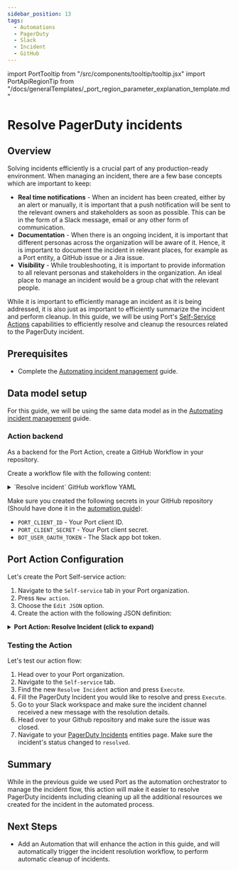 ```yaml
---
sidebar_position: 13
tags:
  - Automations
  - PagerDuty
  - Slack
  - Incident
  - GitHub
---
```


import PortTooltip from "/src/components/tooltip/tooltip.jsx"
import PortApiRegionTip from "/docs/generalTemplates/_port_region_parameter_explanation_template.md"

# Resolve PagerDuty incidents

## Overview

Solving incidents efficiently is a crucial part of any production-ready environment. When managing an incident, there are a few base concepts which are important to keep:
- **Real time notifications** - When an incident has been created, either by an alert or manually, it is important that a push notification will be sent to the relevant owners and stakeholders as soon as possible. This can be in the form of a Slack message, email or any other form of communication.
- **Documentation** - When there is an ongoing incident, it is important that different personas across the organization will be aware of it. Hence, it is important to document the incident in relevant places, for example as a Port entity, a GitHub issue or a Jira issue.
- **Visibility** - While troubleshooting, it is important to provide information to all relevant personas and stakeholders in the organization. An ideal place to manage an incident would be a group chat with the relevant people.

While it is important to efficiently manage an incident as it is being addressed, it is also just as important to efficiently summarize the incident and perform cleanup. In this guide, we will be using Port's [Self-Service Actions](https://docs.getport.io/actions-and-automations/create-self-service-experiences/) capabilities to efficiently resolve and cleanup the resources related to the PagerDuty incident.

## Prerequisites
- Complete the [Automating incident management](https://docs.getport.io/guides-and-tutorials/create-slack-channel-for-reported-incident) guide.


## Data model setup
For this guide, we will be using the same data model as in the [Automating incident management](https://docs.getport.io/guides-and-tutorials/create-slack-channel-for-reported-incident) guide.


### Action backend
As a backend for the Port Action, create a GitHub Workflow in your repository.

Create a workflow file with the following content:

<details>
    <summary>`Resolve incident` GitHub workflow YAML</summary>

This workflow is responsible for resolving an incident.

```yaml showLineNumbers title=".github/workflows/resolve-incident.yaml"
name: Resolve Incident In PagerDuty
on:
  workflow_dispatch:
    inputs:
      port_payload:
        required: true
        description: includes blueprint, run ID, and entity identifier from Port.

permissions:
  contents: read
  issues: write 

jobs:
  resolve_incident:
    runs-on: ubuntu-latest
    env:
      PD_INCIDENT_ID: ${{ fromJson(inputs.port_payload).entity.identifier }}
      PD_INCIDENT_URL: ${{ fromJson(inputs.port_payload).entity.properties.url }}
      PD_INCIDENT_TITLE: ${{ fromJson(inputs.port_payload).entity.title }}
      PORT_INCIDENT_URL: https://app.getport.io/pagerdutyIncidentEntity?identifier=${{ fromJson(inputs.port_payload).entity.identifier }}
      PORT_RUN_ID: ${{fromJson(inputs.port_payload).run_id}}
    steps:
      - name: Log Executing Request to Resolve Incident
        uses: port-labs/port-github-action@v1
        with:
          clientId: ${{ secrets.PORT_CLIENT_ID }}
          clientSecret: ${{ secrets.PORT_CLIENT_SECRET }}
          baseUrl: https://api.getport.io
          operation: PATCH_RUN
          runId: ${{ env.PORT_RUN_ID }}
          logMessage: "Resloving PagerDuty incident '${{ env.PD_INCIDENT_ID }}'..."

      - name: Request to Resolve Incident
        id: resolve_incident
        uses: fjogeleit/http-request-action@v1
        with:
          url: 'https://api.pagerduty.com/incidents'
          method: 'PUT'
          customHeaders: '{"Content-Type": "application/json", "Accept": "application/vnd.pagerduty+json;version=2", "Authorization": "Token token=${{ secrets.PAGERDUTY_API_KEY }}", "From": "aknmhlxqagykzpwxxs@cazlq.com"}'
          data: >-
              {
                "incidents": [
                  {
                    "id": "${{ env.PD_INCIDENT_ID}}",
                    "type": "incident_reference",
                    "status": "resolved"
                  }
                ]
              }
      - run: |
          echo '${{ steps.resolve_incident.outputs.response }}'

      - name: Log Before Processing Incident Response
        uses: port-labs/port-github-action@v1
        with:
          clientId: ${{ secrets.PORT_CLIENT_ID }}
          clientSecret: ${{ secrets.PORT_CLIENT_SECRET }}
          baseUrl: https://api.getport.io
          operation: PATCH_RUN
          runId: ${{ env.PORT_RUN_ID }}
          logMessage: "Getting incident object from response received..."

      - name: Log Before Upserting Entity
        uses: port-labs/port-github-action@v1
        with:
          clientId: ${{ secrets.PORT_CLIENT_ID }}
          clientSecret: ${{ secrets.PORT_CLIENT_SECRET }}
          baseUrl: https://api.getport.io
          operation: PATCH_RUN
          runId: ${{ env.PORT_RUN_ID }}
          logMessage: "Reporting the updated incident back to Port...🚀"

      - name: UPSERT Entity
        uses: port-labs/port-github-action@v1
        with:
          identifier: "${{ fromJson(steps.resolve_incident.outputs.response).incidents[0].id }}"
          title: "${{ fromJson(steps.resolve_incident.outputs.response).incidents[0].title }}"
          blueprint: ${{fromJson(inputs.port_payload).blueprint}}
          properties: |-
            {
              "status": "${{ fromJson(steps.resolve_incident.outputs.response).incidents[0].status }}",
              "url": "${{ fromJson(steps.resolve_incident.outputs.response).incidents[0].self }}",
              "urgency": "${{ fromJson(steps.resolve_incident.outputs.response).incidents[0].urgency }}",
              "responder": "${{ fromJson(steps.resolve_incident.outputs.response).incidents[0].assignments[0].assignee.summary}}",
              "escalation_policy": "${{ fromJson(steps.resolve_incident.outputs.response).incidents[0].escalation_policy.summary }}",
              "created_at": "${{ fromJson(steps.resolve_incident.outputs.response).incidents[0].created_at }}",
              "updated_at": "${{ fromJson(steps.resolve_incident.outputs.response).incidents[0].updated_at }}"
            }
          clientId: ${{ secrets.PORT_CLIENT_ID }}
          clientSecret: ${{ secrets.PORT_CLIENT_SECRET }}
          baseUrl: https://api.getport.io
          operation: UPSERT
          runId: ${{ env.PORT_RUN_ID }}

      - name: Log After Upserting Entity
        uses: port-labs/port-github-action@v1
        with:
          clientId: ${{ secrets.PORT_CLIENT_ID }}
          clientSecret: ${{ secrets.PORT_CLIENT_SECRET }}
          baseUrl: https://api.getport.io
          operation: PATCH_RUN
          runId: ${{ env.PORT_RUN_ID }}
          logMessage: |
            Entity was updated successfully ✅

            Closing the Github issue...

      - name: Close Issue
        uses: peter-evans/close-issue@v3
        with:
          close-reason: Resolved
          token: ${{ secrets.GITHUB_TOKEN }}
          issue-number: ${{fromJson(inputs.port_payload).gh_issue_id}}
          comment: Issue was resolved. Closing ✅

      - name: Log before slack message
        uses: port-labs/port-github-action@v1
        with:
          clientId: ${{ secrets.PORT_CLIENT_ID }}
          clientSecret: ${{ secrets.PORT_CLIENT_SECRET }}
          baseUrl: https://api.getport.io
          operation: PATCH_RUN
          runId: ${{ env.PORT_RUN_ID }}
          logMessage: |
            Github issue closed successfully ✅

            Updating the Slack channel that the incident was resolved...

      - name: Send Slack Message
        uses: archive/github-actions-slack@v2.9.0
        id: send-message
        with:
          slack-function: send-message
          slack-bot-user-oauth-access-token: ${{ secrets.BOT_USER_OAUTH_TOKEN }}
          slack-channel: ${{fromJson(inputs.port_payload).slack_channel_id}}
          slack-text: | 
            🚀 Incident was resolved 🚀
            View incident :point_right::skin-tone-4: <${{ env.PORT_INCIDENT_URL }}|here>!
            Good job everyone, thank you for your help 💪🏻

      - name: Finished handling resolution log
        uses: port-labs/port-github-action@v1
        with:
          clientId: ${{ secrets.PORT_CLIENT_ID }}
          clientSecret: ${{ secrets.PORT_CLIENT_SECRET }}
          baseUrl: https://api.getport.io
          operation: PATCH_RUN
          runId: ${{ env.PORT_RUN_ID }}
          logMessage: |
            Incident '${{ env.PD_INCIDENT_ID }}' resolved successfully 💪🏻
```

<PortApiRegionTip/>

</details>


Make sure you created the following secrets in your GitHub repository (Should have done it in the [automation guide](https://docs.getport.io/guides-and-tutorials/create-slack-channel-for-reported-incident)):
- `PORT_CLIENT_ID` - Your Port client ID.
- `PORT_CLIENT_SECRET` - Your Port client secret.
- `BOT_USER_OAUTH_TOKEN` - The Slack app bot token.

## Port Action Configuration
Let's create the Port Self-service action:
1. Navigate to the `Self-service` tab in your Port organization.
2. Press `New action`.
3. Choose the `Edit JSON` option.
4. Create the action with the following JSON definition:
<details>

  <summary><b>Port Action: Resolve Incident (click to expand)</b></summary>
   :::tip
   Replace the following placeholders to match your environment: 
- `<GITHUB-ORG>` - your GitHub organization or user name.
- `<GITHUB-REPO-NAME>` - your GitHub repository name.
:::


```json showLineNumbers
{
  "identifier": "pagerduty_resolve_incident",
  "title": "Resolve Incident",
  "icon": "pagerduty",
  "description": "Resolve incident in pagerduty",
  "trigger": {
    "type": "self-service",
    "operation": "DAY-2",
    "userInputs": {
      "properties": {},
      "required": [],
      "order": []
    },
    "blueprintIdentifier": "pagerdutyIncident"
  },
  "invocationMethod": {
    "type": "GITHUB",
    "org": "<GITHUB-ORG>",
    "repo": "<GITHUB-REPO-NAME>",
    "workflow": "resolve-incident.yaml",
    "workflowInputs": {
      "{{if (.inputs | has(\"ref\")) then \"ref\" else null end}}": "{{.inputs.\"ref\"}}",
      "{{if (.inputs | has(\"from\")) then \"from\" else null end}}": "{{.inputs.\"from\"}}",
      "port_payload": {
        "blueprint": "{{.action.blueprint}}",
        "slack_channel_id": "{{.entity.properties.slack_channel | split(\"=\") | .[-1]}}",
        "gh_issue_id": "{{.entity.relations.githubIssue | split(\"-\") | .[-1]}}",
        "entity": "{{.entity}}",
        "run_id": "{{.run.id}}"
      }
    },
    "reportWorkflowStatus": true
  },
  "requiredApproval": false,
  "publish": true
}
```

</details>

### Testing the Action
Let's test our action flow:
1. Head over to your Port organization.
2. Navigate to the `Self-service` tab.
3. Find the new `Resolve Incident` action and press `Execute`.
4. Fill the PagerDuty Incident you would like to resolve and press `Execute`.
5. Go to your Slack workspace and make sure the incident channel received a new message with the resolution details.
6. Head over to your Github repository and make sure the issue was closed.
7. Navigate to your [PagerDuty Incidents](https://app.getport.io/pagerdutyIncidents) entities page. Make sure the incident's status changed to `resolved`.

## Summary 
While in the previous guide we used Port as the automation orchestrator to manage the incident flow, this action will make it easier to resolve PagerDuty incidents including cleaning up all the additional resources we created for the incident in the automated process.

## Next Steps
- Add an Automation that will enhance the action in this guide, and will automatically trigger the incident resolution workflow, to perform automatic cleanup of incidents.
